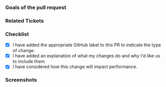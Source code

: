 ### Goals of the pull request

### Related Tickets


### Checklist

- [x] I have added the appropriate GitHub label to this PR to indicate the type of change.
- [x] I have added an explanation of what my changes do and why I'd like us to include them
- [x] I have considered how this change will impact performance.

### Screenshots
